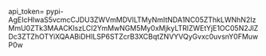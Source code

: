 api_token= pypi-AgEIcHlwaS5vcmcCJDU3ZWVmMDVlLTMyNmItNDA1NC05ZThkLWNhN2IzMmU0ZTk3MAACKlszLCI2YmMwNGM5My0xMjkyLTRlZWEtYjE1OC05N2JlZDc3ZTZhOTYiXQAABiDHILSP6STZcrB3XCBqtZNVYVQyGvxc0uvsnY0FMuwP0w